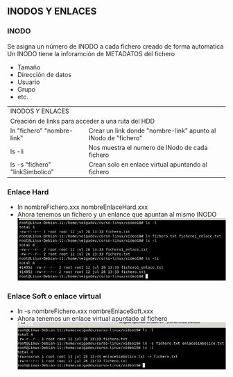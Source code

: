 ## INODOS Y ENLACES

### INODO
Se asigna un número de INODO a cada fichero creado de forma automatica
Un INODO tiene la inforamción de METADATOS del fichero
* Tamaño
* Dirección de datos
* Usuario
* Grupo
* etc. 

<table>
    <tr>
        <td colspan="2">INODOS Y ENLACES</td>
    </tr>
    <tr>
        <td colspan="2">Creación de links para acceder a una ruta del HDD</td>
    </tr>
    <tr>
        <td>ln "fichero" "nombre-link"</td>
        <td>Crear un link donde "nombre-link" apunto al INodo de "fichero"</td>
    </tr>
    <tr>
        <td>ls -li</td>
        <td>Nos muestra el numero de INodo de cada fichero</td>
    </tr>
    <tr>
        <td>ls -s "fichero" "linkSimbolico"</td>
        <td>Crean solo en enlace virtual apuntando al fichero</td>
    </tr>
</table>

### Enlace Hard
* ln nombreFichero.xxx nombreEnlaceHard.xxx
* Ahora tenemos un fichero y un enlance que apuntan al mismo INODO
![](enlace_hard.jpg)

### Enlace Soft o enlace virtual
* ln -s nombreFichero.xxx nombreEnlaceSoft.xxx
* Ahora tenemos un enlace virtual apuntado al fichero
![](enlace_soft.jpg)
